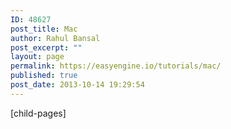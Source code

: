 ```yaml
---
ID: 48627
post_title: Mac
author: Rahul Bansal
post_excerpt: ""
layout: page
permalink: https://easyengine.io/tutorials/mac/
published: true
post_date: 2013-10-14 19:29:54
---
```

[child-pages]